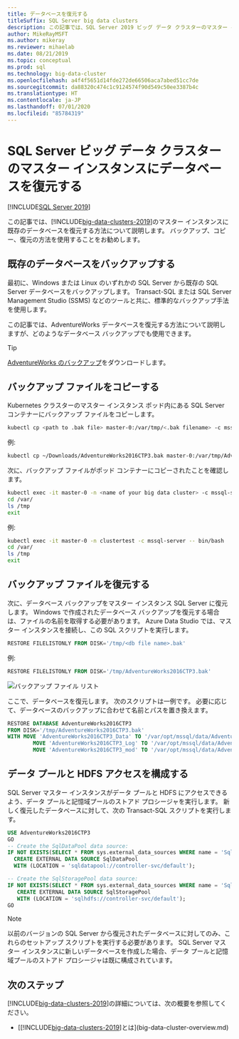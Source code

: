 ```yaml
---
title: データベースを復元する
titleSuffix: SQL Server big data clusters
description: この記事では、SQL Server 2019 ビッグ データ クラスターのマスター インスタンスにデータベースを復元する方法について説明します。
author: MikeRayMSFT
ms.author: mikeray
ms.reviewer: mihaelab
ms.date: 08/21/2019
ms.topic: conceptual
ms.prod: sql
ms.technology: big-data-cluster
ms.openlocfilehash: a4f4f5651d14fde272de66506aca7abed51cc7de
ms.sourcegitcommit: da88320c474c1c9124574f90d549c50ee3387b4c
ms.translationtype: HT
ms.contentlocale: ja-JP
ms.lasthandoff: 07/01/2020
ms.locfileid: "85784319"
---
```

# <a name="restore-a-database-into-the-sql-server-big-data-cluster-master-instance"></a>SQL Server ビッグ データ クラスターのマスター インスタンスにデータベースを復元する

[!INCLUDE[SQL Server 2019](../includes/applies-to-version/sqlserver2019.md)]

この記事では、[!INCLUDE[big-data-clusters-2019](../includes/ssbigdataclusters-ver15.md)]のマスター インスタンスに既存のデータベースを復元する方法について説明します。 バックアップ、コピー、復元の方法を使用することをお勧めします。

## <a name="backup-your-existing-database"></a>既存のデータベースをバックアップする

最初に、Windows または Linux のいずれかの SQL Server から既存の SQL Server データベースをバックアップします。 Transact-SQL または SQL Server Management Studio (SSMS) などのツールと共に、標準的なバックアップ手法を使用します。

この記事では、AdventureWorks データベースを復元する方法について説明しますが、どのようなデータベース バックアップでも使用できます。 

> [!TIP]
> [AdventureWorks のバックアップ](../samples/adventureworks-install-configure.md)をダウンロードします。

## <a name="copy-the-backup-file"></a>バックアップ ファイルをコピーする

Kubernetes クラスターのマスター インスタンス ポッド内にある SQL Server コンテナーにバックアップ ファイルをコピーします。

```bash
kubectl cp <path to .bak file> master-0:/var/tmp/<.bak filename> -c mssql-server -n <name of your big data cluster>
```

例:

```bash
kubectl cp ~/Downloads/AdventureWorks2016CTP3.bak master-0:/var/tmp/AdventureWorks2016CTP3.bak -c mssql-server -n clustertest
```

次に、バックアップ ファイルがポッド コンテナーにコピーされたことを確認します。

```bash
kubectl exec -it master-0 -n <name of your big data cluster> -c mssql-server -- bin/bash
cd /var/
ls /tmp
exit
```

例:

```bash
kubectl exec -it master-0 -n clustertest -c mssql-server -- bin/bash
cd /var/
ls /tmp
exit
```

## <a name="restore-the-backup-file"></a>バックアップ ファイルを復元する

次に、データベース バックアップをマスター インスタンス SQL Server に復元します。  Windows で作成されたデータベース バックアップを復元する場合は、ファイルの名前を取得する必要があります。  Azure Data Studio では、マスター インスタンスを接続し、この SQL スクリプトを実行します。

```sql
RESTORE FILELISTONLY FROM DISK='/tmp/<db file name>.bak'
```

例:

```sql
RESTORE FILELISTONLY FROM DISK='/tmp/AdventureWorks2016CTP3.bak'
```

![バックアップ ファイル リスト](media/restore-database/database-restore-file-list.png)

ここで、データベースを復元します。 次のスクリプトは一例です。 必要に応じて、データベースのバックアップに合わせて名前とパスを置き換えます。

```sql
RESTORE DATABASE AdventureWorks2016CTP3
FROM DISK='/tmp/AdventureWorks2016CTP3.bak'
WITH MOVE 'AdventureWorks2016CTP3_Data' TO '/var/opt/mssql/data/AdventureWorks2016CTP3_Data.mdf',
        MOVE 'AdventureWorks2016CTP3_Log' TO '/var/opt/mssql/data/AdventureWorks2016CTP3_Log.ldf',
        MOVE 'AdventureWorks2016CTP3_mod' TO '/var/opt/mssql/data/AdventureWorks2016CTP3_mod'
```

## <a name="configure-data-pool-and-hdfs-access"></a>データ プールと HDFS アクセスを構成する

SQL Server マスター インスタンスがデータ プールと HDFS にアクセスできるよう、データ プールと記憶域プールのストアド プロシージャを実行します。 新しく復元したデータベースに対して、次の Transact-SQL スクリプトを実行します。

```sql
USE AdventureWorks2016CTP3
GO
-- Create the SqlDataPool data source:
IF NOT EXISTS(SELECT * FROM sys.external_data_sources WHERE name = 'SqlDataPool')
  CREATE EXTERNAL DATA SOURCE SqlDataPool
  WITH (LOCATION = 'sqldatapool://controller-svc/default');

-- Create the SqlStoragePool data source:
IF NOT EXISTS(SELECT * FROM sys.external_data_sources WHERE name = 'SqlStoragePool')
   CREATE EXTERNAL DATA SOURCE SqlStoragePool
   WITH (LOCATION = 'sqlhdfs://controller-svc/default');
GO
```

> [!NOTE]
> 以前のバージョンの SQL Server から復元されたデータベースに対してのみ、これらのセットアップ スクリプトを実行する必要があります。 SQL Server マスター インスタンスに新しいデータベースを作成した場合、データ プールと記憶域プールのストアド プロシージャは既に構成されています。

## <a name="next-steps"></a>次のステップ

[!INCLUDE[big-data-clusters-2019](../includes/ssbigdataclusters-ss-nover.md)]の詳細については、次の概要を参照してください。

- [[!INCLUDE[big-data-clusters-2019](../includes/ssbigdataclusters-ver15.md)]とは](big-data-cluster-overview.md)

